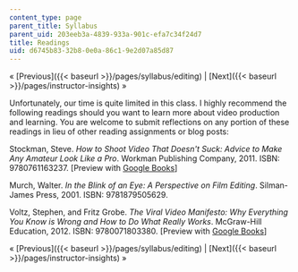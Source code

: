 ```yaml
---
content_type: page
parent_title: Syllabus
parent_uid: 203eeb3a-4839-933a-901c-efa7c34f24d7
title: Readings
uid: d6745b83-32b8-0e0a-86c1-9e2d07a85d87
---
```


« [Previous]({{< baseurl >}}/pages/syllabus/editing) | [Next]({{< baseurl >}}/pages/instructor-insights) »

Unfortunately, our time is quite limited in this class. I highly recommend the following readings should you want to learn more about video production and learning. You are welcome to submit reflections on any portion of these readings in lieu of other reading assignments or blog posts:

Stockman, Steve. _How to Shoot Video That Doesn't Suck: Advice to Make Any Amateur Look Like a Pro_. Workman Publishing Company, 2011. ISBN: 9780761163237. \[Preview with [Google Books](http://books.google.com/books?id=bmGxPwKGJCsC&pg=PAfrontcover)\]

Murch, Walter. _In the Blink of an Eye: A Perspective on Film Editing_. Silman-James Press, 2001. ISBN: 9781879505629.

Voltz, Stephen, and Fritz Grobe. _The Viral Video Manifesto: Why Everything You Know is Wrong and How to Do What Really Works_. McGraw-Hill Education, 2012. ISBN: 9780071803380. \[Preview with [Google Books](http://books.google.com/books?id=zPJ_8c89-2UC&pg=PAfrontcover)\]

« [Previous]({{< baseurl >}}/pages/syllabus/editing) | [Next]({{< baseurl >}}/pages/instructor-insights) »